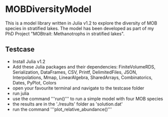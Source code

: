 # MOBDiversityModel

This is a model library written in Julia v1.2 to explore the diversity of MOB species in stratified lakes. The model has been developed as part of my PhD Project "MOBtrait: Methanotrophs in stratified lakes".


## Testcase
- Install Julia v1.2
- Add these Julia packages and their dependencies: FiniteVolumeRDS, Serialization, DataFrames, CSV, Printf, DelimitedFiles, JSON, Interpolations, Mmap, LinearAlgebra, SharedArrays, Combinatorics, Dates, PyPlot, Colors
- open your favourite terminal and navigate to the testcase folder
- run julia
- use the command '''run()''' to run a simple model with four MOB species
- the results are in the './results' folder as 'solution.dat'
- run the command '''plot_relative_abundance()'''